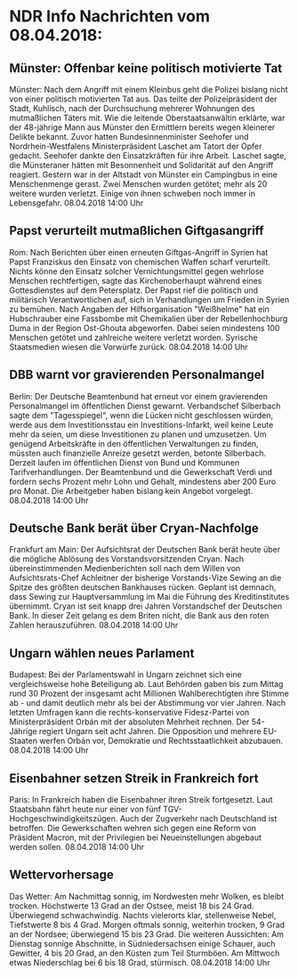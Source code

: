 # NDR Info Nachrichten vom 08.04.2018:


## Münster: Offenbar keine politisch motivierte Tat
Münster: Nach dem Angriff mit einem Kleinbus geht die Polizei bislang nicht von einer politisch motivierten Tat aus. Das teilte der Polizeipräsident der Stadt, Kuhlisch, nach der Durchsuchung mehrerer Wohnungen des mutmaßlichen Täters mit. Wie die leitende Oberstaatsanwältin erklärte, war der 48-jährige Mann aus Münster den Ermittlern bereits wegen kleinerer Delikte bekannt. Zuvor hatten Bundesinnenminister Seehofer und Nordrhein-Westfalens Ministerpräsident Laschet am Tatort der Opfer gedacht. Seehofer dankte den Einsatzkräften für ihre Arbeit. Laschet sagte, die Münsteraner hätten mit Besonnenheit und Solidarität auf den Angriff reagiert. Gestern war in der Altstadt von Münster ein Campingbus in eine Menschenmenge gerast. Zwei Menschen wurden getötet; mehr als 20 weitere wurden verletzt. Einige von ihnen schweben noch immer in Lebensgefahr. 08.04.2018 14:00 Uhr 

## Papst verurteilt mutmaßlichen Giftgasangriff
Rom: 	Nach Berichten über einen erneuten Giftgas-Angriff in Syrien hat Papst Franziskus den Einsatz von chemischen Waffen scharf verurteilt. Nichts könne den Einsatz solcher Vernichtungsmittel gegen wehrlose Menschen rechtfertigen, sagte das Kirchenoberhaupt während eines Gottesdienstes auf dem Petersplatz. Der Papst rief die politisch und militärisch Verantwortlichen auf, sich in Verhandlungen um Frieden in Syrien zu bemühen. Nach Angaben der Hilfsorganisation "Weißhelme" hat ein Hubschrauber eine Fassbombe mit Chemikalien über der Rebellenhochburg Duma in der Region Ost-Ghouta abgeworfen. Dabei seien mindestens 100 Menschen getötet und zahlreiche weitere verletzt worden. Syrische Staatsmedien wiesen die Vorwürfe zurück. 08.04.2018 14:00 Uhr 

## DBB warnt vor gravierenden Personalmangel
Berlin: Der Deutsche Beamtenbund hat erneut vor einem gravierenden Personalmangel im öffentlichen Dienst gewarnt. Verbandschef Silberbach sagte dem "Tagesspiegel", wenn die Lücken nicht geschlossen würden, werde aus dem Investitionsstau ein Investitions-Infarkt, weil keine Leute mehr da seien, um diese Investitionen zu planen und umzusetzen. Um genügend Arbeitskräfte in den öffentlichen Verwaltungen zu finden, müssten auch finanzielle Anreize gesetzt werden, betonte Silberbach. Derzeit laufen im öffentlichen Dienst von Bund und Kommunen Tarifverhandlungen. Der Beamtenbund und die Gewerkschaft Verdi und fordern sechs Prozent mehr Lohn und Gehalt, mindestens aber 200 Euro pro Monat. Die Arbeitgeber haben bislang kein Angebot vorgelegt. 08.04.2018 14:00 Uhr 

## Deutsche Bank berät über Cryan-Nachfolge
Frankfurt am Main: Der Aufsichtsrat der Deutschen Bank berät heute über die mögliche Ablösung des Vorstandsvorsitzenden Cryan. Nach übereinstimmenden Medienberichten soll nach dem Willen von Aufsichtsrats-Chef Achleitner der bisherige Vorstands-Vize Sewing an die Spitze des größten deutschen Bankhauses rücken. Geplant ist demnach, dass Sewing zur Hauptversammlung im Mai die Führung des Kreditinstitutes übernimmt. Cryan ist seit knapp drei Jahren Vorstandschef der Deutschen Bank. In dieser Zeit gelang es dem Briten nicht, die Bank aus den roten Zahlen herauszuführen. 08.04.2018 14:00 Uhr 

## Ungarn wählen neues Parlament
Budapest: Bei der Parlamentswahl in Ungarn zeichnet sich eine vergleichsweise hohe Beteiligung ab. Laut Behörden gaben bis zum Mittag rund 30 Prozent der insgesamt acht Millionen Wahlberechtigten ihre Stimme ab - und damit deutlich mehr als bei der Abstimmung vor vier Jahren. Nach letzten Umfragen kann die rechts-konservative Fidesz-Partei von Ministerpräsident Orbán mit der absoluten Mehrheit rechnen. Der 54-Jährige regiert Ungarn seit acht Jahren. Die Opposition und mehrere EU-Staaten werfen Orbán vor, Demokratie und Rechtsstaatlichkeit abzubauen. 08.04.2018 14:00 Uhr 

## Eisenbahner setzen Streik in Frankreich fort
Paris:	In Frankreich haben die Eisenbahner ihren Streik fortgesetzt. Laut Staatsbahn fährt heute nur einer von fünf TGV-Hochgeschwindigkeitszügen. Auch der Zugverkehr nach Deutschland ist betroffen. Die Gewerkschaften wehren sich gegen eine Reform von Präsident Macron, mit der Privilegien bei Neueinstellungen abgebaut werden sollen. 08.04.2018 14:00 Uhr 

## Wettervorhersage
Das Wetter: Am Nachmittag sonnig, im Nordwesten mehr Wolken, es bleibt trocken. Höchstwerte 13 Grad an der Ostsee, meist 18 bis 24 Grad. Überwiegend schwachwindig. Nachts vielerorts klar, stellenweise Nebel, Tiefstwerte 8 bis 4 Grad. Morgen oftmals sonnig, weiterhin trocken, 9 Grad an der Nordsee; überwiegend 15 bis 23 Grad. Die weiteren Aussichten: Am Dienstag sonnige Abschnitte, in Südniedersachsen einige Schauer, auch Gewitter, 4 bis 20 Grad, an den Küsten zum Teil Sturmböen. Am Mittwoch etwas Niederschlag bei 6 bis 18 Grad, stürmisch. 08.04.2018 14:00 Uhr 

